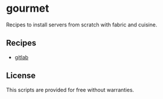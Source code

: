 gourmet
============

Recipes to install servers from scratch with fabric and cuisine.

## Recipes

- [gitlab](https://github.com/dlapiduz/gourmet/tree/master/gitlab)

## License

This scripts are provided for free without warranties.
